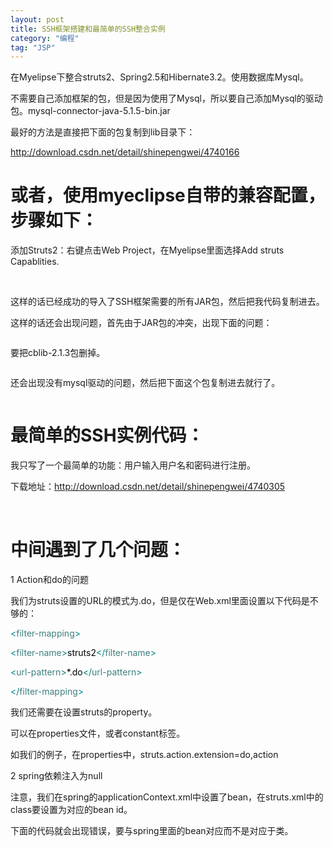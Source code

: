 ```yaml
---
layout: post
title: SSH框架搭建和最简单的SSH整合实例
category: "编程"
tag: "JSP"
---
```

在Myelipse下整合struts2、Spring2.5和Hibernate3.2。使用数据库Mysql。

不需要自己添加框架的包，但是因为使用了Mysql，所以要自己添加Mysql的驱动包。mysql-connector-java-5.1.5-bin.jar

最好的方法是直接把下面的包复制到lib目录下：

<a href="http://download.csdn.net/detail/shinepengwei/4740166">http://download.csdn.net/detail/shinepengwei/4740166</a>
<h1>或者，使用myeclipse自带的兼容配置，步骤如下：</h1>
添加Struts2：右键点击Web Project，在Myelipse里面选择Add struts Capablities.

<img src="/wp-content/uploads/2012/12/121412_1440_SSHSSH1.png" alt="" />

<img src="/wp-content/uploads/2012/12/121412_1440_SSHSSH2.png" alt="" />

<img src="/wp-content/uploads/2012/12/121412_1440_SSHSSH3.png" alt="" />

<img src="/wp-content/uploads/2012/12/121412_1440_SSHSSH4.png" alt="" />

<img src="/wp-content/uploads/2012/12/121412_1440_SSHSSH5.png" alt="" />

<img src="/wp-content/uploads/2012/12/121412_1440_SSHSSH6.png" alt="" />

<img src="/wp-content/uploads/2012/12/121412_1440_SSHSSH7.png" alt="" />

<img src="/wp-content/uploads/2012/12/121412_1440_SSHSSH8.png" alt="" />

<img src="/wp-content/uploads/2012/12/121412_1440_SSHSSH9.png" alt="" />

这样的话已经成功的导入了SSH框架需要的所有JAR包，然后把我代码复制进去。

这样的话还会出现问题，首先由于JAR包的冲突，出现下面的问题：

<img src="/wp-content/uploads/2012/12/121412_1440_SSHSSH10.png" alt="" />

要把cblib-2.1.3包删掉。

<img src="/wp-content/uploads/2012/12/121412_1440_SSHSSH11.png" alt="" />

还会出现没有mysql驱动的问题，然后把下面这个包复制进去就行了。

<img src="/wp-content/uploads/2012/12/121412_1440_SSHSSH12.png" alt="" />
<h1>最简单的SSH实例代码：</h1>
我只写了一个最简单的功能：用户输入用户名和密码进行注册。

下载地址：<a href="http://download.csdn.net/detail/shinepengwei/4740305"><span style="color: blue; text-decoration: underline;">http://download.csdn.net/detail/shinepengwei/4740305</span></a>

<img src="/wp-content/uploads/2012/12/121412_1440_SSHSSH13.png" alt="" />

<img src="/wp-content/uploads/2012/12/121412_1440_SSHSSH14.png" alt="" />
<h1>中间遇到了几个问题：</h1>
1 Action和do的问题

我们为struts设置的URL的模式为.do，但是仅在Web.xml里面设置以下代码是不够的：

<span style="font-family: Consolas; font-size: 10pt;"><span style="color: black;">
</span><span style="color: teal;">&lt;</span><span style="color: #3f7f7f;">filter-mapping</span><span style="color: teal;">&gt;</span>
</span>

<span style="font-family: Consolas; font-size: 10pt;"><span style="color: black;">
</span><span style="color: teal;">&lt;</span><span style="color: #3f7f7f;">filter-name</span><span style="color: teal;">&gt;</span><span style="color: black;">struts2</span><span style="color: teal;">&lt;/</span><span style="color: #3f7f7f;">filter-name</span><span style="color: teal;">&gt;</span>
</span>

<span style="font-family: Consolas; font-size: 10pt;"><span style="color: black;">
</span><span style="color: teal;">&lt;</span><span style="color: #3f7f7f;">url-pattern</span><span style="color: teal;">&gt;</span><span style="color: black;">*.do</span><span style="color: teal;">&lt;/</span><span style="color: #3f7f7f;">url-pattern</span><span style="color: teal;">&gt;</span>
</span>

<span style="font-family: Consolas; font-size: 10pt;"><span style="color: black;">
</span><span style="color: teal;">&lt;/</span><span style="color: #3f7f7f;">filter-mapping</span><span style="color: teal;">&gt;
</span></span>

我们还需要在设置struts的property。

可以在properties文件，或者constant标签。

如我们的例子，在properties中，struts.action.extension=do,action

2 spring依赖注入为null

注意，我们在spring的applicationContext.xml中设置了bean，在struts.xml中的class要设置为对应的bean id。

下面的代码就会出现错误，要与spring里面的bean对应而不是对应于类。

<img src="/wp-content/uploads/2012/12/121412_1440_SSHSSH15.png" alt="" />
